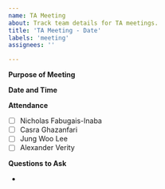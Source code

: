 ```yaml
---
name: TA Meeting
about: Track team details for TA meetings.
title: 'TA Meeting - Date'
labels: 'meeting'
assignees: ''

---
```


**Purpose of Meeting**

**Date and Time**

**Attendance**

- [ ] Nicholas Fabugais-Inaba
- [ ] Casra Ghazanfari
- [ ] Jung Woo Lee
- [ ] Alexander Verity

**Questions to Ask**

-
